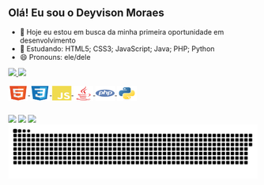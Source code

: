 ## Olá! Eu sou o Deyvison Moraes 
- 🔭 Hoje eu estou em busca da minha primeira oportunidade em desenvolvimento 
- 🌱 Estudando: HTML5; CSS3; JavaScript; Java; PHP; Python 
- 😄 Pronouns: ele/dele

<div>
    <a href="https://github.com/DeyvisonMoraes05">
        <img height="180em" src="https://github-readme-stats.vercel.app/api?username=DeyvisonMoraes05&show_icons=true&theme=vue&include_all_commits=true&count_private=true" />
        <img height="180em" src="https://github-readme-stats.vercel.app/api/top-langs/?username=DeyvisonMoraes05&layout=compact&langs_count=7&theme=vue" />
</div>
<div style="display: inline_block"><br>
    <img align="center" alt="Deyvison-HTML" height="30" width="40" src="https://raw.githubusercontent.com/devicons/devicon/master/icons/html5/html5-original.svg">
    <img align="center" alt="Deyvison-CSS" height="30" width="40" src="https://raw.githubusercontent.com/devicons/devicon/master/icons/css3/css3-original.svg">
    <img align="center" alt="Deyvison-Js" height="30" width="40" src="https://raw.githubusercontent.com/devicons/devicon/master/icons/javascript/javascript-plain.svg">
    <img align="center" alt="Deyvison-Java" height="30" width="40" src="https://raw.githubusercontent.com/devicons/devicon/master/icons/java/java-plain.svg">
    <img align="center" alt="Deyvison-PHP" height="30" width="40" src="https://raw.githubusercontent.com/devicons/devicon/master/icons/php/php-plain.svg">
    <img align="center" alt="Deyvison-Python" height="30" width="40" src="https://raw.githubusercontent.com/devicons/devicon/master/icons/python/python-original.svg">
</div>

##

<div>
    <a href="https://www.instagram.com/davidsonthiagogdm/" target="_blank"><img src="https://img.shields.io/badge/-Instagram-%23E4405F?style=for-the-badge&logo=instagram&logoColor=white" target="_blank"></a>
    <a href="mailto:moraes.deyvison20@gmail.com"><img src="https://img.shields.io/badge/-Gmail-%23333?style=for-the-badge&logo=gmail&logoColor=white" target="_blank"></a>
    <a href="https://www.linkedin.com/in/deyvison-thiago-gomes-de-moraes-304280126/" target="_blank"><img src="https://img.shields.io/badge/-LinkedIn-%230077B5?style=for-the-badge&logo=linkedin&logoColor=white" target="_blank"></a>
<img src="https://github.com/DeyvisonMoraes05/DeyvisonMoraes05/blob/output/github-contribution-grid-snake.svg" alt="cobrinha">
    
</div>
